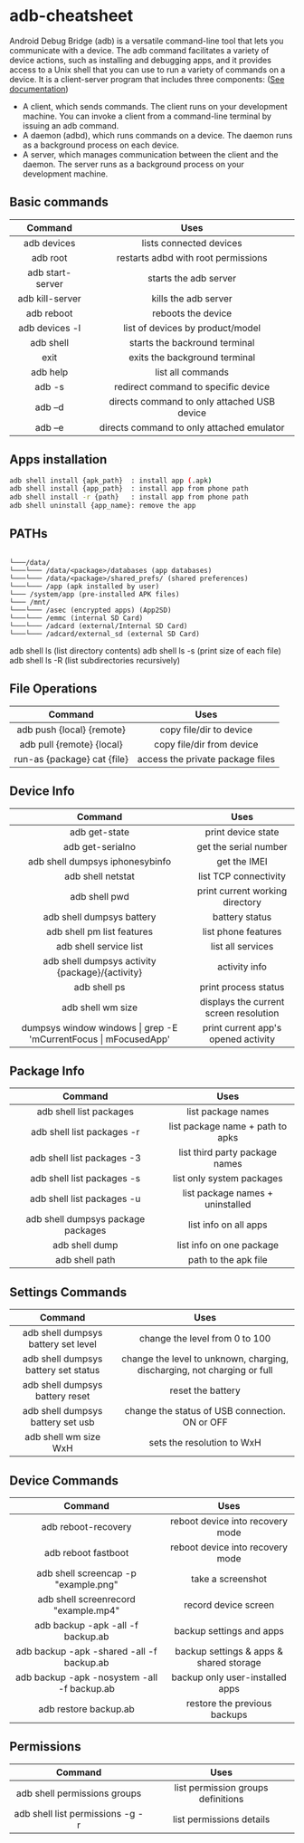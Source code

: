 # adb-cheatsheet
Android Debug Bridge (adb) is a versatile command-line tool that lets you communicate with a device. The adb command facilitates a variety of device actions, such as installing and debugging apps, and it provides access to a Unix shell that you can use to run a variety of commands on a device. It is a client-server program that includes three components: ([See documentation](https://developer.android.com/studio/command-line/adb))

- A client, which sends commands. The client runs on your development machine. You can invoke a client from a command-line terminal by issuing an adb command.
- A daemon (adbd), which runs commands on a device. The daemon runs as a background process on each device.
- A server, which manages communication between the client and the daemon. The server runs as a background process on your development machine.

## Basic commands
|               Command                       |                    Uses                    |
|:-------------------------------------------:|:------------------------------------------:|
| adb devices                                 | lists connected devices                    |
| adb root                                    | restarts adbd with root permissions        |
| adb start-server                            | starts the adb server                      |
| adb kill-server                             | kills the adb server                       |
| adb reboot                                  | reboots the device                         |
| adb devices -l                              | list of devices by product/model           |
| adb shell                                   | starts the backround terminal              |
| exit                                        | exits the background terminal              |
| adb help                                    | list all commands                          |
| adb -s <deviceName> <command>               | redirect command to specific device        |
| adb –d <command>                            | directs command to only attached USB device|
| adb –e <command>                            | directs command to only attached emulator  |

## Apps installation
```Bash
adb shell install {apk_path}  : install app (.apk)
adb shell install {app_path}  : install app from phone path
adb shell install -r {path}   : install app from phone path
adb shell uninstall {app_name}: remove the app
```

## PATHs
```

└───/data/
└───└─── /data/<package>/databases (app databases)
└───└─── /data/<package>/shared_prefs/ (shared preferences)
└───└─── /app (apk installed by user)
└─── /system/app (pre-installed APK files)
└─── /mnt/
└───└─── /asec (encrypted apps) (App2SD)
└───└─── /emmc (internal SD Card)
└───└─── /adcard (external/Internal SD Card)
└───└─── /adcard/external_sd (external SD Card)
```

adb shell ls (list directory contents)
adb shell ls -s (print size of each file)
adb shell ls -R (list subdirectories recursively)

## File Operations
|               Command                       |                    Uses                    |
|:-------------------------------------------:|:------------------------------------------:|
| adb push {local} {remote}                   | copy file/dir to device                    |
| adb pull {remote} {local}                   | copy file/dir from device                  |
| run-as {package} cat {file}                 | access the private package files           |

## Device Info
|               Command                       |                    Uses                    |
|:-------------------------------------------:|:------------------------------------------:|
| adb get-statе                                   | print device state                                  |
| adb get-serialno                                | get the serial number                               |
| adb shell dumpsys iphonesybinfo                 | get the IMEI                                        |
| adb shell netstat                               | list TCP connectivity                               |
| adb shell pwd                                   | print current working directory                     |
| adb shell dumpsys battery                       | battery status                                      |
| adb shell pm list features                      | list phone features                                 |
| adb shell service list                          | list all services                                   |
| adb shell dumpsys activity {package}/{activity} | activity info                                       |
| adb shell ps                                    | print process status                                |
| adb shell wm size                               | displays the current screen resolution              |
| dumpsys window windows \| grep -E 'mCurrentFocus \| mFocusedApp' | print current app's opened activity |

## Package Info
|               Command                       |                    Uses                    |
|:-------------------------------------------:|:------------------------------------------:|
adb shell list packages            | list package names                                    |
adb shell list packages -r         | list package name + path to apks                      |
adb shell list packages -3         | list third party package names                        |
adb shell list packages -s         | list only system packages                             |
adb shell list packages -u         | list package names + uninstalled                      |
adb shell dumpsys package packages | list info on all apps                                 |
adb shell dump <name>              | list info on one package                              |
adb shell path <package>           | path to the apk file                                  |

## Settings Commands
|               Command                       |                    Uses                    |
|:-------------------------------------------:|:------------------------------------------:|
| adb shell dumpsys battery set level <n> | change the level from 0 to 100                 |
| adb shell dumpsys battery set status<n> | change the level to unknown, charging, discharging, not charging or full |
| adb shell dumpsys battery reset         | reset the battery                              |
| adb shell dumpsys battery set usb <n>   | change the status of USB connection. ON or OFF |
| adb shell wm size WxH                   | sets the resolution to WxH                     |

## Device Commands
 
|               Command                       |                    Uses                    |
|:-------------------------------------------:|:------------------------------------------:|
| adb reboot-recovery                         | reboot device into recovery mode           |
| adb reboot fastboot                         | reboot device into recovery mode           |
| adb shell screencap -p "example.png"        | take a screenshot                          |
| adb shell screenrecord "example.mp4"        | record device screen                       |
| adb backup -apk -all -f backup.ab           | backup settings and apps                   |
| adb backup -apk -shared -all -f backup.ab   | backup settings & apps & shared storage    |
| adb backup -apk -nosystem -all -f backup.ab | backup only user-installed apps            |
| adb restore backup.ab                       | restore the previous backups               |


## Permissions
|               Command                       |                    Uses                    |
|:-------------------------------------------:|:------------------------------------------:|
| adb shell permissions groups                | list permission groups definitions         |
| adb shell list permissions -g -r            | list permissions details                   |
